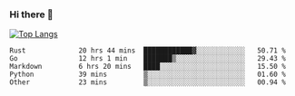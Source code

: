 ### Hi there 👋

<!--
**3Xpl0it3r/3Xpl0it3r** is a ✨ _special_ ✨ repository because its `README.md` (this file) appears on your GitHub profile.

Here are some ideas to get you started:

- 🔭 I’m currently working on ...
- 🌱 I’m currently learning ...
- 👯 I’m looking to collaborate on ...
- 🤔 I’m looking for help with ...
- 💬 Ask me about ...
- 📫 How to reach me: ...
- 😄 Pronouns: ...
- ⚡ Fun fact: ...
-->


[![Top Langs](https://github-readme-stats.vercel.app/api/top-langs/?username=3Xpl0it3r&layout=compact)](https://github.com/3Xpl0it3r/3Xpl0it3r)

<!--START_SECTION:waka-->

```text
Rust             20 hrs 44 mins  ████████████▓░░░░░░░░░░░░   50.71 %
Go               12 hrs 1 min    ███████▒░░░░░░░░░░░░░░░░░   29.43 %
Markdown         6 hrs 20 mins   ████░░░░░░░░░░░░░░░░░░░░░   15.50 %
Python           39 mins         ▒░░░░░░░░░░░░░░░░░░░░░░░░   01.60 %
Other            23 mins         ▒░░░░░░░░░░░░░░░░░░░░░░░░   00.94 %
```

<!--END_SECTION:waka-->
